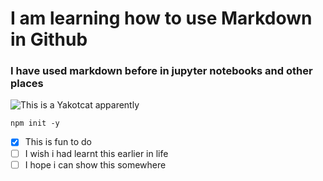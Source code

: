 # I am learning how to use Markdown in Github
### I have used markdown before in jupyter notebooks and other places
![This is a Yakotcat apparently](https://octodex.github.com/images/yaktocat.png)
```
npm init -y
```
- [x] This is fun to do
- [ ] I wish i had learnt this earlier in life
- [ ] I hope i can show this somewhere

